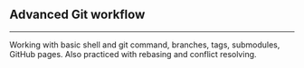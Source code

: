 ## Advanced Git workflow
---
Working with basic shell and git command, branches, tags, submodules, GitHub pages. Also practiced with rebasing and conflict resolving.
